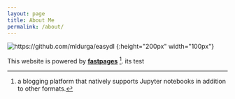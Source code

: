 ```yaml
---
layout: page
title: About Me
permalink: /about/
---
```


![]({{site.baseurl}}/images/DurgaKumar.JPG "https://github.com/mldurga/easydl") {:height="200px" width="100px"}



This website is powered by **[fastpages](https://github.com/fastai/fastpages)** [^1].
its test



[^1]:a blogging platform that natively supports Jupyter notebooks in addition to other formats.
